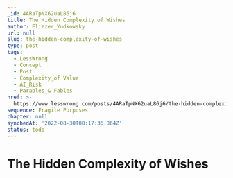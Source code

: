 ```yaml
---
_id: 4ARaTpNX62uaL86j6
title: The Hidden Complexity of Wishes
author: Eliezer_Yudkowsky
url: null
slug: the-hidden-complexity-of-wishes
type: post
tags:
  - LessWrong
  - Concept
  - Post
  - Complexity_of Value
  - AI_Risk
  - Parables_& Fables
href: >-
  https://www.lesswrong.com/posts/4ARaTpNX62uaL86j6/the-hidden-complexity-of-wishes
sequence: Fragile Purposes
chapter: null
synchedAt: '2022-08-30T08:17:36.864Z'
status: todo
---
```


# The Hidden Complexity of Wishes
